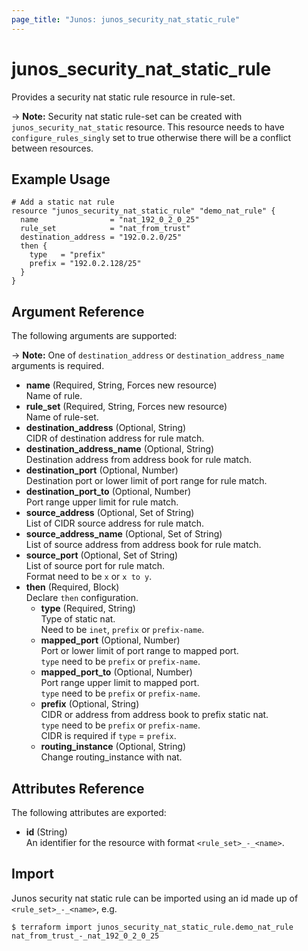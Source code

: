 ```yaml
---
page_title: "Junos: junos_security_nat_static_rule"
---
```


# junos_security_nat_static_rule

Provides a security nat static rule resource in rule-set.

-> **Note:** Security nat static rule-set can be created with `junos_security_nat_static` resource.
This resource needs to have `configure_rules_singly` set to true otherwise there will be a conflict
between resources.

## Example Usage

```hcl
# Add a static nat rule
resource "junos_security_nat_static_rule" "demo_nat_rule" {
  name                = "nat_192_0_2_0_25"
  rule_set            = "nat_from_trust"
  destination_address = "192.0.2.0/25"
  then {
    type   = "prefix"
    prefix = "192.0.2.128/25"
  }
}
```

## Argument Reference

The following arguments are supported:

-> **Note:** One of `destination_address` or `destination_address_name` arguments is required.

- **name** (Required, String, Forces new resource)  
  Name of rule.
- **rule_set** (Required, String, Forces new resource)  
  Name of rule-set.
- **destination_address** (Optional, String)  
  CIDR of destination address for rule match.
- **destination_address_name** (Optional, String)  
  Destination address from address book for rule match.
- **destination_port** (Optional, Number)  
  Destination port or lower limit of port range for rule match.
- **destination_port_to** (Optional, Number)  
  Port range upper limit for rule match.
- **source_address** (Optional, Set of String)  
  List of CIDR source address for rule match.
- **source_address_name** (Optional, Set of String)  
  List of source address from address book for rule match.
- **source_port** (Optional, Set of String)  
  List of source port for rule match.  
  Format need to be `x` or `x to y`.
- **then** (Required, Block)  
  Declare `then` configuration.
  - **type** (Required, String)  
    Type of static nat.  
    Need to be `inet`, `prefix` or `prefix-name`.
  - **mapped_port** (Optional, Number)  
    Port or lower limit of port range to mapped port.  
    `type` need to be `prefix` or `prefix-name`.
  - **mapped_port_to** (Optional, Number)  
    Port range upper limit to mapped port.  
    `type` need to be `prefix` or `prefix-name`.
  - **prefix** (Optional, String)  
    CIDR or address from address book to prefix static nat.  
    `type` need to be `prefix` or `prefix-name`.  
    CIDR is required if `type` = `prefix`.
  - **routing_instance** (Optional, String)  
    Change routing_instance with nat.

## Attributes Reference

The following attributes are exported:

- **id** (String)  
  An identifier for the resource with format `<rule_set>_-_<name>`.

## Import

Junos security nat static rule can be imported using an id made up of `<rule_set>_-_<name>`, e.g.

```shell
$ terraform import junos_security_nat_static_rule.demo_nat_rule nat_from_trust_-_nat_192_0_2_0_25
```

